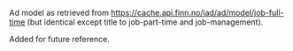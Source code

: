 Ad model as retrieved from https://cache.api.finn.no/iad/ad/model/job-full-time (but identical except title to
job-part-time and job-management).

Added for future reference.